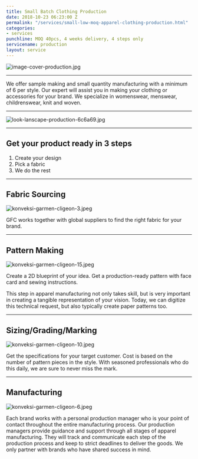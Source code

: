 ```yaml
---
title: Small Batch Clothing Production
date: 2018-10-23 06:23:00 Z
permalink: "/services/small-low-moq-apparel-clothing-production.html"
categories:
- services
punchline: MOQ 40pcs, 4 weeks delivery, 4 steps only
servicename: production
layout: service
---
```


![image-cover-production.jpg](/uploads/image-cover-production.jpg)

---

We offer sample making and small quantity manufacturing with a minimum of 6 per style. Our expert will assist you in making your clothing or accessories for your brand. We specialize in womenswear, menswear, childrenswear, knit and woven.

---

![look-lanscape-production-6c6a69.jpg](/uploads/look-lanscape-production-6c6a69.jpg)

---
## Get your product ready in 3 steps
1. Create your design
2. Pick a fabric
3. We do the rest

---

## Fabric Sourcing

![konveksi-garmen-cligeon-3.jpeg](/uploads/konveksi-garmen-cligeon-3.jpeg)

GFC works together with global suppliers to find the right fabric for your brand.

---

## Pattern Making

![konveksi-garmen-cligeon-15.jpeg](/uploads/konveksi-garmen-cligeon-15.jpeg)

Create a 2D blueprint of your idea. Get a production-ready pattern with face card and sewing instructions.

This step in apparel manufacturing not only takes skill, but is very important in creating a tangible representation of your vision. Today, we can digitize this technical request, but also typically create paper patterns too.

---

## Sizing/Grading/Marking

![konveksi-garmen-cligeon-10.jpeg](/uploads/konveksi-garmen-cligeon-10.jpeg)

Get the specifications for your target customer. Cost is based on the number of pattern pieces in the style. With seasoned professionals who do this daily, we are sure to never miss the mark.

---

## Manufacturing

![konveksi-garmen-cligeon-6.jpeg](/uploads/konveksi-garmen-cligeon-6.jpeg)

Each brand works with a personal production manager who is your point of contact throughout the entire manufacturing process. Our production managers provide guidance and support through all stages of apparel manufacturing. They will track and communicate each step of the production process and keep to strict deadlines to deliver the goods. We only partner with brands who have shared success in mind.
